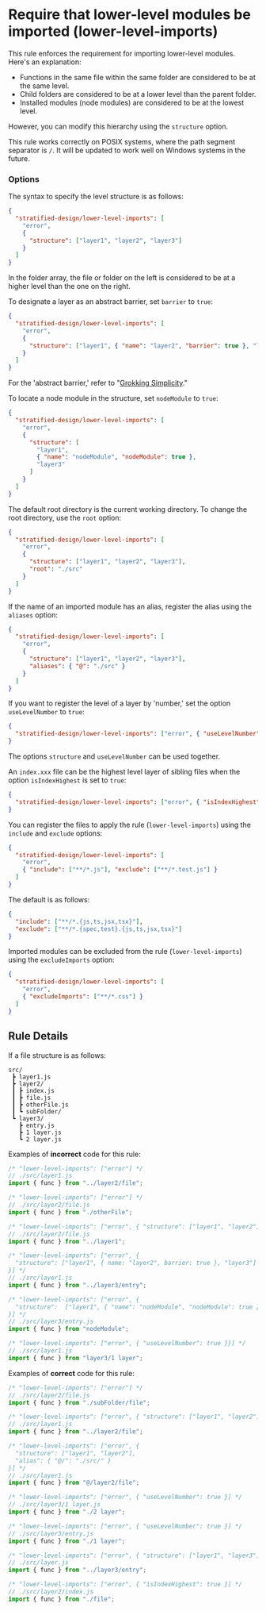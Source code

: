 # Require that lower-level modules be imported (lower-level-imports)

This rule enforces the requirement for importing lower-level modules. Here's an explanation:

- Functions in the same file within the same folder are considered to be at the same level.
- Child folders are considered to be at a lower level than the parent folder.
- Installed modules (node modules) are considered to be at the lowest level.

However, you can modify this hierarchy using the `structure` option.

This rule works correctly on POSIX systems, where the path segment separator is `/`. It will be updated to work well on Windows systems in the future.

### Options

The syntax to specify the level structure is as follows:

```json
{
  "stratified-design/lower-level-imports": [
    "error",
    {
      "structure": ["layer1", "layer2", "layer3"]
    }
  ]
}
```

In the folder array, the file or folder on the left is considered to be at a higher level than the one on the right.

To designate a layer as an abstract barrier, set `barrier` to `true`:

```json
{
  "stratified-design/lower-level-imports": [
    "error",
    {
      "structure": ["layer1", { "name": "layer2", "barrier": true }, "layer3"]
    }
  ]
}
```

For the 'abstract barrier,' refer to "[Grokking Simplicity](https://grokkingsimplicity.com)."

To locate a node module in the structure, set `nodeModule` to `true`:

```json
{
  "stratified-design/lower-level-imports": [
    "error",
    {
      "structure": [
        "layer1",
        { "name": "nodeModule", "nodeModule": true },
        "layer3"
      ]
    }
  ]
}
```

The default root directory is the current working directory. To change the root directory, use the `root` option:

```json
{
  "stratified-design/lower-level-imports": [
    "error",
    {
      "structure": ["layer1", "layer2", "layer3"],
      "root": "./src"
    }
  ]
}
```

If the name of an imported module has an alias, register the alias using the `aliases` option:

```json
{
  "stratified-design/lower-level-imports": [
    "error",
    {
      "structure": ["layer1", "layer2", "layer3"],
      "aliases": { "@": "./src" }
    }
  ]
}
```

If you want to register the level of a layer by 'number,' set the option `useLevelNumber` to `true`:

```json
{
  "stratified-design/lower-level-imports": ["error", { "useLevelNumber": true }]
}
```

The options `structure` and `useLevelNumber` can be used together.

An `index.xxx` file can be the highest level layer of sibling files when the option `isIndexHighest` is set to `true`:

```json
{
  "stratified-design/lower-level-imports": ["error", { "isIndexHighest": true }]
}
```

You can register the files to apply the rule (`lower-level-imports`) using the `include` and `exclude` options:

```json
{
  "stratified-design/lower-level-imports": [
    "error",
    { "include": ["**/*.js"], "exclude": ["**/*.test.js"] }
  ]
}
```

The default is as follows:

```json
{
  "include": ["**/*.{js,ts,jsx,tsx}"],
  "exclude": ["**/*.{spec,test}.{js,ts,jsx,tsx}"]
}
```

Imported modules can be excluded from the rule (`lower-level-imports`) using the `excludeImports` option:

```json
{
  "stratified-design/lower-level-imports": [
    "error",
    { "excludeImports": ["**/*.css"] }
  ]
}
```

## Rule Details

If a file structure is as follows:

```
src/
 ┣ layer1.js
 ┣ layer2/
 ┃ ┣ index.js
 ┃ ┣ file.js
 ┃ ┣ otherFile.js
 ┃ ┗ subFolder/
 ┗ layer3/
   ┣ entry.js
   ┣ 1 layer.js
   ┗ 2 layer.js
```

Examples of **incorrect** code for this rule:

```js
/* "lower-level-imports": ["error"] */
// ./src/layer1.js
import { func } from "../layer2/file";
```

```js
/* "lower-level-imports": ["error"] */
// ./src/layer2/file.js
import { func } from "./otherFile";
```

```js
/* "lower-level-imports": ["error", { "structure": ["layer1", "layer2"] }] */
// ./src/layer2/file.js
import { func } from "../layer1";
```

```js
/* "lower-level-imports": ["error", {
  "structure": ["layer1", { name: "layer2", barrier: true }, "layer3"]
}] */
// ./src/layer1.js
import { func } from "../layer3/entry";
```

```js
/* "lower-level-imports": ["error", {
  "structure":  ["layer1", { "name": "nodeModule", "nodeModule": true }, "layer3"],
}] */
// ./src/layer3/entry.js
import { func } from "nodeModule";
```

```js
/* "lower-level-imports": ["error", { "useLevelNumber": true }}] */
// ./src/layer1.js
import { func } from "layer3/1 layer";
```

Examples of **correct** code for this rule:

```js
/* "lower-level-imports": ["error"] */
// ./src/layer2/file.js
import { func } from "./subFolder/file";
```

```js
/* "lower-level-imports": ["error", { "structure": ["layer1", "layer2"] }] */
// ./src/layer1.js
import { func } from "../layer2/file";
```

```js
/* "lower-level-imports": ["error", {
  "structure": ["layer1", "layer2"],
  "alias": { "@/": "./src/" }
}] */
// ./src/layer1.js
import { func } from "@/layer2/file";
```

```js
/* "lower-level-imports": ["error", { "useLevelNumber": true }] */
// ./src/layer3/1 layer.js
import { func } from "./2 layer";
```

```js
/* "lower-level-imports": ["error", { "useLevelNumber": true }] */
// ./src/layer3/entry.js
import { func } from "./1 layer";
```

```js
/* "lower-level-imports": ["error", { "structure": ["layer1", "layer3"], "useLevelNumber": true }] */
// ./src/layer.js
import { func } from "../layer3/entry";
```

```js
/* "lower-level-imports": ["error", { "isIndexHighest": true }] */
// ./src/layer2/index.js
import { func } from "./file";
```
